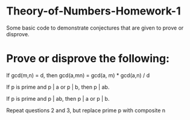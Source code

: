 # Theory-of-Numbers-Homework-1
Some basic code to demonstrate conjectures that are given to prove or disprove.

# Prove or disprove the following:
If gcd(m,n) = d, then gcd(a,mn) = gcd(a, m) * gcd(a,n) / d

If p is prime and p | a or p | b, then p | ab.

If p is prime and p | ab, then p | a or p | b.

Repeat questions 2 and 3, but replace prime p with composite n

